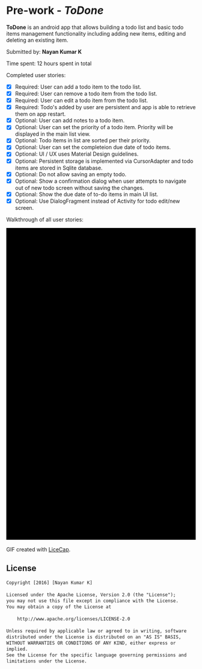 # Pre-work - *ToDone*

**ToDone** is an android app that allows building a todo list and basic todo items management functionality including adding new items, editing and deleting an existing item.

Submitted by: **Nayan Kumar K**

Time spent: 12 hours spent in total

Completed user stories:

 * [x] Required: User can add a todo item to the todo list.
 * [x] Required: User can remove a todo item from the todo list.
 * [x] Required: User can edit a todo item from the todo list.
 * [x] Required: Todo's added by user are persistent and app is able to retrieve them on app restart.
 * [x] Optional: User can add notes to a todo item.
 * [x] Optional: User can set the priority of a todo item. Priority will be displayed in the main list view.
 * [x] Optional: Todo items in list are sorted per their priority.
 * [x] Optional: User can set the completeion due date of todo items.
 * [x] Optional: UI / UX uses Material Design guidelines.
 * [x] Optional: Persistent storage is implemented via CursorAdapter and todo items are stored in Sqlite database.
 * [x] Optional: Do not allow saving an empty todo.
 * [x] Optional: Show a confirmation dialog when user attempts to navigate out of new todo screen without saving the changes.
 * [x] Optional: Show the due date of to-do items in main UI list.
 * [x] Optional: Use DialogFragment instead of Activity for todo edit/new screen.
 
Walkthrough of all user stories:

![Video Walkthrough](demo.gif)

GIF created with [LiceCap](http://www.cockos.com/licecap/).

## License


    Copyright [2016] [Nayan Kumar K]

    Licensed under the Apache License, Version 2.0 (the "License");
    you may not use this file except in compliance with the License.
    You may obtain a copy of the License at

        http://www.apache.org/licenses/LICENSE-2.0

    Unless required by applicable law or agreed to in writing, software
    distributed under the License is distributed on an "AS IS" BASIS,
    WITHOUT WARRANTIES OR CONDITIONS OF ANY KIND, either express or implied.
    See the License for the specific language governing permissions and
    limitations under the License.

